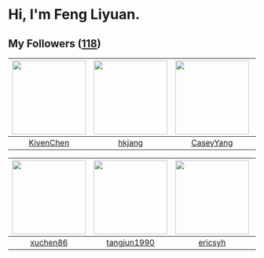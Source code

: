 # Hi, I'm Feng Liyuan.

## My Followers ([118](https://github.com/SunRunAway?tab=followers))

| <img src="https://avatars.githubusercontent.com/u/34561254?v=4" width="150" height="150" /> | <img src="https://avatars.githubusercontent.com/u/3069493?v=4" width="150" height="150" /> | <img src="https://avatars.githubusercontent.com/u/2445114?v=4" width="150" height="150" /> | <img src="https://avatars.githubusercontent.com/u/1449133?v=4" width="150" height="150" /> |
| :-----------------------------------------------------------------------------------------: | :----------------------------------------------------------------------------------------: | :----------------------------------------------------------------------------------------: | :----------------------------------------------------------------------------------------: |
|                          [KivenChen](https://github.com/KivenChen)                          |                             [hkjang](https://github.com/hkjang)                            |                          [CaseyYang](https://github.com/CaseyYang)                         |                             [ma6174](https://github.com/ma6174)                            |

| <img src="https://avatars.githubusercontent.com/u/39176987?v=4" width="150" height="150" /> | <img src="https://avatars.githubusercontent.com/u/7368838?v=4" width="150" height="150" /> | <img src="https://avatars.githubusercontent.com/u/10498732?v=4" width="150" height="150" /> | <img src="https://avatars.githubusercontent.com/u/4198311?v=4" width="150" height="150" /> |
| :-----------------------------------------------------------------------------------------: | :----------------------------------------------------------------------------------------: | :-----------------------------------------------------------------------------------------: | :----------------------------------------------------------------------------------------: |
|                           [xuchen86](https://github.com/xuchen86)                           |                        [tangjun1990](https://github.com/tangjun1990)                       |                            [ericsyh](https://github.com/ericsyh)                            |                              [skyzh](https://github.com/skyzh)                             |